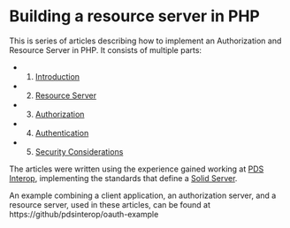 # Building a resource server in PHP

This is series of articles describing how to implement an Authorization and 
Resource Server in PHP. It consists of multiple parts:

- 1. [Introduction](./01.introduction.md)
- 2. [Resource Server](./02.resource-server.md)
- 3. [Authorization](./03.authorization.md)
- 4. [Authentication](./04.authentication.md)
- 5. [Security Considerations](./05.security-considerations.md)

The articles were written using the experience gained working at [PDS Interop](https://pdsinterop.org),
implementing the standards that define a [Solid Server](solidproject.org/).

An example combining a client application, an authorization server, and a 
resource server, used in these articles, can be found at https://github/pdsinterop/oauth-example
